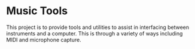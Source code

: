 # Music Tools

This project is to provide tools and utilities to assist in interfacing between instruments and a computer. This is through a variety of ways including MIDI and microphone capture.

